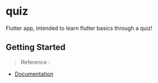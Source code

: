 # quiz

Flutter app, intended to learn flutter basics through a quiz!

## Getting Started

>Reference :
- [Documentation](https://docs.flutter.dev/)
